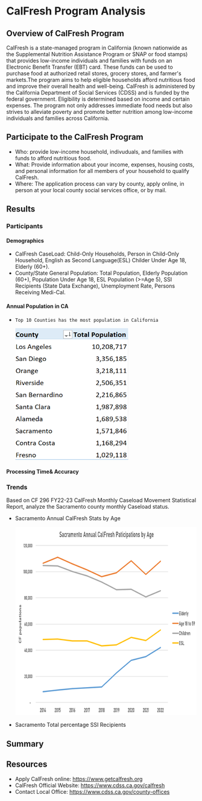 # CalFresh Program Analysis
## Overview of CalFresh Program
CalFresh is a state-managed program in California (known nationwide as the Supplemental Nutrition Assistance Program or SNAP or food stamps) that provides low-income individuals and families with funds on an Electronic Benefit Transfer (EBT) card. These funds can be used to purchase food at authorized retail stores, grocery stores, and farmer's markets.The program aims to help eligible households afford nutritious food and improve their overall health and well-being. CalFresh is administered by the California Department of Social Services (CDSS) and is funded by the federal government. Eligibility is determined based on income and certain expenses. The program not only addresses immediate food needs but also strives to alleviate poverty and promote better nutrition among low-income individuals and families across California.


## Participate to the CalFresh Program
- Who: provide low-income household, indivuduals, and families with funds to afford nutritious food.
- What: Provide information about your income, expenses, housing costs, and personal information for all members of your household to qualify CalFresh. 
- Where: The application process can vary by county, apply online, in person at your local county social services office, or by mail.


## Results

### Participants
#### Demographics
- CalFresh CaseLoad: Child-Only Households, Person in Child-Only Household, English as Second Language(ESL) Childer Under Age 18, Elderly (60+).
- County/State General Population: Total Population, Elderly Population (60+), Population Under Age 18, ESL Population (>=Age 5), SSI Recipients (State Data Exchange), Unemployment Rate, Persons Receiving Medi-Cal.


#### Annual Population in CA
- ``` Top 10 Counties has the most population in California ```
  
    <img src="Resources/Image/Top 10 Populated_county in CA 2022.PNG" width="300" height="350">


#### Processing Time& Accuracy
### Trends
Based on CF 296 FY22-23 CalFresh Monthly Caseload Movement Statistical Report, analyze the Sacramento county monthly Caseload status.
  - Sacramento Annual CalFresh Stats by Age

    <img src="Resources/Image/Sac annual CF pati_by_age.png" width="1200" height="500" >


  - Sacramento Total percentage SSI Recipients

    


    
## Summary



## Resources
- Apply CalFresh online: https://www.getcalfresh.org
- CalFresh Official Website: https://www.cdss.ca.gov/calfresh
- Contact Local Office: https://www.cdss.ca.gov/county-offices

